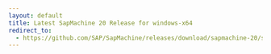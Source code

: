 ```yaml
---
layout: default
title: Latest SapMachine 20 Release for windows-x64
redirect_to:
  - https://github.com/SAP/SapMachine/releases/download/sapmachine-20/sapmachine-jdk-20_windows-x64_bin.zip
---
```


